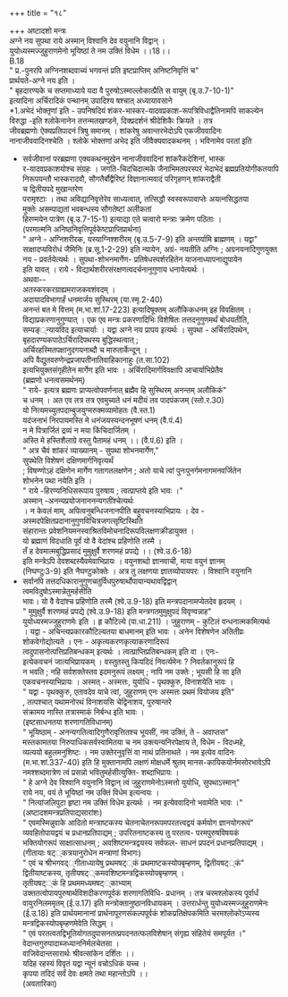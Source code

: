 +++
title = "१८"

+++
अष्टादशो मन्त्रः  
अग्ने नय सुपथा राये अस्मान् विश्वानि देव वयुनानि विद्वान् ।  
युयोध्यस्मज्जुहुराणमेनो भूयिष्ठां ते नम उक्तिं विधेम ।।18।।  
B.18  
" प्र.-पुनरपि अग्निनशब्दवाच्यं भगवन्तं प्रति इष्टप्राप्तिम् अनिष्टनिवृत्तिं च"  
प्रार्थयते-अग्ने नय इति ।  
" बृहदारण्यके च सप्तमाध्याये यदा वै पुरुषोऽस्माल्लोकात्प्रैति स वायुम् (बृ.उ.7-10-1)"  
इत्यादिना अर्चिरादिकं पन्थानम् उपादिश्य षश्चात् अध्यायावसाने  
*1.अभेदं भोक्तृणां इति - उपनिषदियं शंकर-भास्कर-यादवप्रकाश-रूपत्रिविधाद्वैतिनामपि साकल्येन  
विरुद्धा -इति श्लोकेनानेन तत्तन्मतखण्डने, दिक्प्रदर्शनं श्रीदेशिकैः क्रियते । तत्र  
जीवब्रह्मणोः ऐक्यप्रतिपादनं त्रिषु समानम् । शांकरेषु अवान्तरभेदोऽपि एकजीववादिनः  
नानाजीववादिनश्चेति । श्लोके भोक्तणां अभेद इति जीवैक्यवादकथनम् । भविनामेव परतां इति  
- सर्वजीवानां परब्रह्मणा एक्यकथनमुखेन नानाजीववादिनां शांकरैकदेशिनां, भास्क  
र-यादवप्रकाशयोश्च संग्रहः । जगति-चिदचिदात्मके जैनाभिमतपरस्परं भेदाभेदं ब्रह्मप्रतियोगीकतयापि  
निरूपयन्तौ भास्करादवौ, सौगतैर्बौद्वैरिष्टं विज्ञानात्मवादं परिगृहणन् शांकराद्वैती  
च द्वितीयपदे मुखान्तरेण  
परामृश्टाः । तथा अविद्यानिवृत्तेरेव साध्यत्वात्, तत्सिद्धौ स्वस्वरूपावाप्तेः अयत्नसिद्धतया  
मुक्तेः असम्पाद्यतां भवबन्धस्य सौगतेष्टां अलीकतां  
हिरण्मयेन पात्रेण (बृ.उ.7-15-1) इत्याद्या एते चत्वारो मन्त्राः क्रमेण पठिताः ।  
(परमात्मनि अनिष्ठनिवृत्तिपूर्वकेष्टप्राप्तिप्रार्थना)  
" अग्ने - अग्निशरीरक, यस्याग्निश्शरीरम् (बृ.उ.5-7-9) इति अन्तर्यामि ब्राह्मणम् । यद्वा"  
साक्षादप्यविरोधं जैमिनिः (ब्र.सू.1-2-29) इति न्यायेन, अग्रं- नयतीति अग्निः ; अग्रनयनादिगुणयुक्त  
नय - प्रवर्तयेत्यर्थः । सुपथा-शोभनमार्गेण- प्रतिषेधस्पर्शरहितेन याजनाध्यापनाद्युपायेन  
इति यावत् । राये - विद्यार्थशरीरसंरक्षणत्वदर्चनानुगुणाय धनायेत्यर्थः ।  
अथवा--  
अतस्करकरग्राह्यमराजकवशंवदम् ।  
अदायादविभागार्हं धनमार्जय सुस्थिरम् (या.स्मृ.2-40)  
अनन्तं बत मे वित्तम् (म.भा.शां.17-223) इत्यादिषूक्तम् अलौकिकधनम् इह विवक्षितम् ।  
विद्याप्रकरणानुगुण्यात् । एक एव मन्त्रः प्रकरणादिभिः विशेषितः तत्तदनुगुणमर्थं बोधयतीति,  
सम्यङ््न्यायविद इत्याचार्याः । यद्वा अग्ने नय प्रापय इत्यर्थः । सुपथा - अर्चिरादिपथेन,  
बृहदारण्यकपाठेऽर्चिरादिपथस्य बुद्धिस्थत्वात् ;  
अर्चिरहस्मितपक्षानुदगयनाब्दौ च मारुतार्केन्दून् ।  
अपि वैद्युतवरुणेन्द्रप्रजापतीनातिवाहिकानाहुः (त.सा.102)  
इत्यभियुक्तसंगृहीतेन मार्गेण इति भावः । अर्चिरादिमार्गविवक्षापि आचार्याभिप्रेतैव  
(ब्रह्मणो धनत्वसमर्थनम्)  
" राये- इत्यत्र ब्रह्मणः प्राप्यत्वोपवर्णनात् ब्रह्मैव हि सुस्थिरम् अनन्तम् अलौकिकं"  
च धनम् । अत एव तत्र तत्र एवमुच्यते धनं मदीयं तव पादपंकजम् (स्तो.र.30)  
यो नित्यमच्युतपदाम्बुजयुग्मरुक्मव्यामोहतः (वै.स्त.1)  
यदंजनाभं निरपायमस्ति मे धनंजयस्यन्दनभूषणं धनम् (वै.पं.4)  
न मे पित्रार्जितं द्रव्यं न मया किंचिदार्जितम् ।  
अस्ति मे हस्तिशैलाग्रे वस्तु पैतामहं धनम् ।। (वै.पं.6) इति ।  
" अत्र चैवं शांकरं व्याख्यानम् - सुपथा शोभनमार्गेण,"  
सुपथेति विशेषणं दक्षिणमार्गनिवृत्यर्थं  
; विषण्णोऽहं दक्षिणेन मार्गेण गतागतलक्षणेन ; अतो याचे त्वां पुनःपुनर्गमनागमनवर्जितेन  
शोभनेन पथा नयेति इति ।  
" राये -हिरण्यनिधिसरूपाय पुरुषाय ; त्वत्प्राप्तये इति भावः ।"  
अस्मान् -अनन्यप्रयोजनाननन्यगतींश्चेत्यर्थः  
। न केवलं माम्, अपित्वनुबन्धिजनानपीति बहुवचनस्याभिप्रायः । देव -  
अस्मदपेक्षितप्रदानानुगुणविचित्रजगत्सृष्टिस्थिति  
संहारान्तः प्रवेशनियमनस्वाश्रितविमोचनादिरूपविलक्षणक्रीडायुक्त ।  
यो ब्रह्माणं विदधाति पूर्वं यो वै वेदांश्च प्रहिणोति तस्मै ।  
तँ ह देवमात्मबुद्धिप्रसादं मुमुक्षुर्वै शरणमहं प्रपद्ये ।। (श्वे.उ.6-18)  
इति मन्त्रेऽपि देवशब्दस्यैवमेवाभिप्रायः । वयुनशब्दो ज्ञानवाची, माया वयुनं ज्ञानम्  
(निघण्टुः3-9) इति नैघण्टुकोक्तेः । अत्र तु लक्षणया ज्ञातव्योपायपरः । विश्वानि वयुनानि  
- सर्वानपि तत्तदधिकारानुगुणचतुर्विधपुरुषार्थोपायान्यथावद्विद्वान्  
त्वमविदुषोऽस्मान्नेतुमर्हसीति  
भावः। यो वै वेदांश्च प्रहिणोति तस्मै (श्वे.उ.9-18) इति मन्त्रपदानामप्येतदेव हृदयम् ।  
" मुमुक्षुर्वै शरणमहं प्रपद्ये (श्वे.उ.9-18) इति मन्त्रगतमुमुक्षुपदं विवृण्वन्नाह"  
युयोध्यस्मज्जुहुराणमेः इति । हृ कौटिल्ये (पा.धा.211) । जुहुराणम् - कुटिलं वन्धनात्मकमित्यर्थः  
। यद्वा - अचिन्त्यप्रकारकौटिल्यतया बाधमानम् इति भावः । अनेन विशेषणेन अतितीव्रः  
शोकवेगोद्योत्यते । एनः - अकृत्यकरणकृत्याकरणादिरूपं  
त्वदुपासनोत्पत्तिप्रतिबन्धकम् इत्यर्थः । त्वत्प्राप्तिप्रतिबन्धकम् इति वा । एनः-  
इत्येकवचनं जात्यभिप्रायकम् । वस्तुतस्तु कियदिदं निवर्त्यमेनः ? निवर्तकानुरूपं हि  
न भवति ; नहि सर्वशक्तेस्तव इदमनुरूपं लक्ष्यम् ; नापि नम उक्तेः ; भूयसी हि सा इति  
एकवचनस्याभिप्रायः । अस्मत् - अस्मत्तः, युयोधि - पृथक्कुरु, विनाशयेति भावः ।  
" यद्वा - पृथक्कुरु, एतावदेव याचे त्वां, जुहुराणम् एनः अस्मत्तः प्रथमं वियोजय इति"  
, तत्पश्चात् यथामनोरथं विनाशयसि चेद्विनाशय, पुरुषान्तरे  
संक्रामय नास्ति तत्रास्माकं निर्बन्ध इति भावः ।  
(इष्टसाधनतया शरणागतिविधानम्)  
" भूयिष्ठाम् - अनन्यगतित्वादिगुणैरावृत्तितश्च भूयसीं, नम उक्तिं, ते - अवाप्तस"  
मस्तकामतया निरुपाधिकसर्वस्वामितया च नम उक्त्यन्यनिरपेक्षाय ते, विधेम - विदध्महे,  
व्यत्ययो बहुलमनुशिष्टः । नम उक्तेरनुवृत्तिं वा नाथं प्रतिनाथते । नम इत्येव वादिनः  
(म.भा.शां.337-40) इति हि मुक्तानामपि लक्षणं मोक्षधर्मे श्रुतम् मानस-कायिकयोर्नमसोरभावेऽपि  
नमश्शब्दमात्रेण त्वं प्रसन्नो भवितुमर्हसीत्युक्ति- शब्दाभिप्रायः ।  
" हे अग्ने देव विश्वानि वयुनानि विद्वान् त्वं जुहुराणमेनोऽस्मत्तो युयोधि, सुपथाऽस्मान्"  
राये नय, वयं ते भूयिष्ठां नम उक्तिं विधेम इत्यन्वयः ।  
" नित्यांजलिपुटा हृष्टा नम उक्तिं विधेम इत्यर्थः । नम इत्येववादिनो भवामेति भावः ।"  
(अष्टादशमन्त्रप्रतिपाद्यसारांशः)  
" एवमस्मिन्नुवाके आदितो मन्त्राष्टकस्य चेतनाचेतनरूपमपरतत्त्वद्वयं कर्मयोग ज्ञानयोगरूपं"  
व्यवहितोपायद्वयं च प्रधानप्रतिपाद्यम् ; उपरितनाष्टकस्य तु परतत्व- परमपुरुषविषयकं  
भक्तियोगरूपं साक्षात्साधनम् ; अवशिष्टमन्त्रद्वयस्य सर्वफल- साधनं प्रपदनं प्रधानप्रतिपाद्यम् ।  
(गीतायाः षट््कत्रयानुरोधेन मन्त्राणां विभागः)  
" एवं च श्रीभगवद््गीताध्यायेषु प्रथमषट््कं प्रथमाष्टकस्योपबृम्हणम्, द्वितीयषट््कं"  
द्वितीयाष्टकस्य, तृतीयषट््कमवशिष्टमन्त्रद्विकस्योपबृम्हणम् ।  
तृतीयषट््कं हि प्रथममध्यमषट््काभ्याम्  
उक्ततत्वोपायपुरुषार्थविशदीकरणपूर्वकं शरणागतिविधि- प्रधानम् । तत्र चरमश्लोकस्य पूर्वार्धं  
वायुरनिलममृतम् (ई.उ.17) इति मन्त्रोक्तानुष्ठानविधायकम् । उत्तरार्धन्तु युयोध्यस्मज्जुहुराणमेनः  
(ई.उ.18) इति प्रार्थयमानानां प्रार्थनापूरणसंकल्पपूर्वकं शोकप्रतिक्षेपकमिति चरमश्लोकोऽप्यस्य  
मन्त्रद्विकस्योपबृम्हणमेवेति सिद्धम् ।  
" एवं परतत्वतद्विभूतियोगतदुपासनतत्प्रपदनतत्फलविशेषान् संगृह्य संहितेयं समपूर्यत ।"  
वेदान्तगुरुपादाब्जध्याननिर्मलचेतसा ।  
वाजिवेदान्तसारार्थः श्रीवत्सांकेन दर्शितः ।।  
यदिह रहस्यं विवृतं यद्वा न्यूनं वचोऽधिकं यच्च ।  
कृपया तदिदं सर्वं देवः क्षमते तथा महान्तोऽपि ।।  
(अवतारिका)